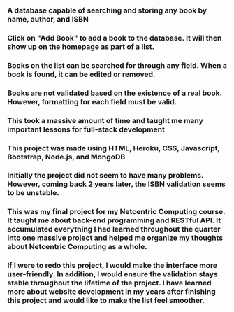 ### A database capable of searching and storing any book by name, author, and ISBN
### Click on "Add Book" to add a book to the database. It will then show up on the homepage as part of a list.
### Books on the list can be searched for through any field. When a book is found, it can be edited or removed.
### Books are not validated based on the existence of a real book. However, formatting for each field must be valid.
### This took a massive amount of time and taught me many important lessons for full-stack development
### This project was made using HTML, Heroku, CSS, Javascript, Bootstrap, Node.js, and MongoDB
### Initially the project did not seem to have many problems. However, coming back 2 years later, the ISBN validation seems to be unstable.
### This was my final project for my Netcentric Computing course. It taught me about back-end programming and RESTful API. It accumulated everything I had learned throughout the quarter into one massive project and helped me organize my thoughts about Netcentric Computing as a whole.
### If I were to redo this project, I would make the interface more user-friendly. In addition, I would ensure the validation stays stable throughout the lifetime of the project. I have learned more about website development in my years after finishing this project and would like to make the list feel smoother.

